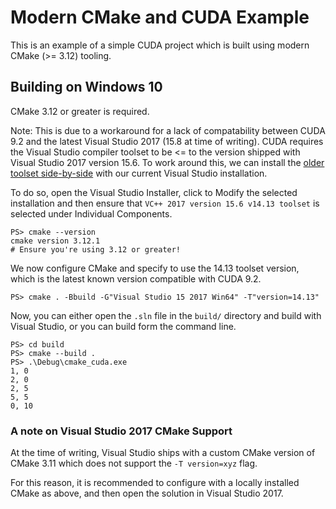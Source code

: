 # Modern CMake and CUDA Example
This is an example of a simple CUDA project which is built using modern CMake (>= 3.12) tooling.

## Building on Windows 10
CMake 3.12 or greater is required.

Note: This is due to a workaround for a lack of compatability between CUDA 9.2 and the latest Visual Studio 2017 (15.8 at time of writing). CUDA requires the Visual Studio compiler toolset to be <= to the version shipped with Visual Studio 2017 version 15.6. To work around this, we can install the [older toolset side-by-side](https://blogs.msdn.microsoft.com/vcblog/2017/11/15/side-by-side-minor-version-msvc-toolsets-in-visual-studio-2017/) with our current Visual Studio installation.

To do so, open the Visual Studio Installer, click to Modify the selected installation and then ensure that `VC++ 2017 version 15.6 v14.13 toolset` is selected under Individual Components.

```
PS> cmake --version
cmake version 3.12.1
# Ensure you're using 3.12 or greater!
```

We now configure CMake and specify to use the 14.13 toolset version, which is the latest known version compatible with CUDA 9.2.

```
PS> cmake . -Bbuild -G"Visual Studio 15 2017 Win64" -T"version=14.13"
```

Now, you can either open the `.sln` file in the `build/` directory and build with Visual Studio, or you can build form the command line.

```
PS> cd build
PS> cmake --build .
PS> .\Debug\cmake_cuda.exe
1, 0
2, 0
2, 5
5, 5
0, 10
```

### A note on Visual Studio 2017 CMake Support
At the time of writing, Visual Studio ships with a custom CMake version of CMake 3.11 which does not support the `-T version=xyz` flag.

For this reason, it is recommended to configure with a locally installed CMake as above, and then open the solution in Visual Studio 2017.
